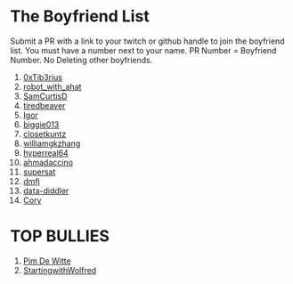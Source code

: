 # The Boyfriend List

Submit a PR with a link to your twitch or github handle to join the boyfriend list. You must have a number next to your name. PR Number = Boyfriend Number. No Deleting other boyfriends. 

<ol>
  <li><a href="https://x.com/0xTib3rius">0xTib3rius</a></li>
  <li><a href="https://twitch.tv/robot_with_ahat">robot_with_ahat</a></li>
  <li><a href="https://twitch.tv/SamCurtisD">SamCurtisD</a></li>
  <li><a href="https://twitch.tv/tiredbeaver">tiredbeaver</a></li>
  <li><a href="https://github.com/igorbrigadir">Igor</a></li>
  <li><a href="https://twitch.tv/biggie013">biggie013</a></li>
  <li><a href="https://github.com/yeastinfectedtwatz">closetkuntz</a></li>
  <li><a href="https://github.com/williamgkzhang">williamgkzhang</a></li>
  <li><a href="https://github.com/hyperreal64">hyperreal64</a></li>
  <li><a href="https://docs.google.com/presentation/d/10qTrvAhfkgoVn4c8IchPzbp9U-flCfOC3CMNXv31SuM/edit?usp=sharing">ahmadaccino</a></li>
  <li><a href="https://github.com/supersat">supersat</a></li>
  <li><a href="https://github.com/dmfj">dmfj</a></li>
  <li><a href="https://github.com/data-diddler">data-diddler</a></li>
  <li><a href="https://github.com/coryetzkorn">Cory</a></li>
</ol>

# TOP BULLIES 

<ol>
  <li><a href="https://github.com/endingwithali/boyfriendlist/pull/8">Pim De Witte</a></li>
  <li><a href="https://github.com/endingwithali/boyfriendlist/pull/11">StartingwithWolfred</a></li>
</ol>

